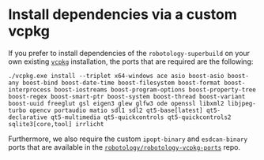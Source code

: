 # Install dependencies via a custom vcpkg 

If you prefer to install dependencies of the `robotology-superbuild` on your own existing [`vcpkg`](https://github.com/microsoft/vcpkg) installation,
the ports that are required are the following: 
~~~
./vcpkg.exe install --triplet x64-windows ace asio boost-asio boost-any boost-bind boost-date-time boost-filesystem boost-format boost-interprocess boost-iostreams boost-program-options boost-property-tree boost-regex boost-smart-ptr boost-system boost-thread boost-variant boost-uuid freeglut gsl eigen3 glew glfw3 ode openssl libxml2 libjpeg-turbo opencv portaudio matio sdl1 sdl2 qt5-base[latest] qt5-declarative qt5-multimedia qt5-quickcontrols qt5-quickcontrols2 sqlite3[core,tool] irrlicht
~~~

Furthermore, we also require the custom `ipopt-binary` and `esdcan-binary` ports that are available in the [`robotology/robotology-vcpkg-ports`](https://github.com/robotology/robotology-vcpkg-ports) repo.
